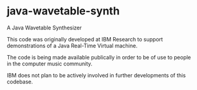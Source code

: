 # java-wavetable-synth
A Java Wavetable Synthesizer

This code was originally developed at IBM Research to support demonstrations of a Java Real-Time Virtual machine.  

The code is being made available publically in order to be of use to people in the computer music community.

IBM does not plan to be actively involved in further developments of this codebase.

